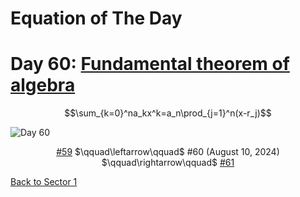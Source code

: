 # Equation of The Day

# Day 60: [Fundamental theorem of algebra](https://en.wikipedia.org/wiki/Fundamental_theorem_of_algebra)

$$\sum_{k=0}^na_kx^k=a_n\prod_{j=1}^n(x-r_j)$$

<picture><img alt="Day 60" src="0060.png"></picture>

<center><a href="0059.html">#59</a> $\qquad\leftarrow\qquad$ #60 (August 10, 2024) $\qquad\rightarrow\qquad$ <a href="0061.html">#61</a></center>

[Back to Sector 1](../0-63.md)